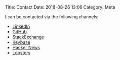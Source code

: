 Title: Contact
Date: 2018-08-26 13:06
Category: Meta

I can be contacted via the following channels:

* [LinkedIn](https://uk.linkedin.com/in/louis-jackman)
* [GitHub](https://github.com/LouisJackman)
* [StackExchange](https://stackoverflow.com/users/1816025/ljackman)
* [Keybase](https://keybase.io/LouisJackman)
* [Hacker News](https://news.ycombinator.com/user?id=ljackman)
* [Lobsters](https://lobste.rs/u/ljackmanf)

